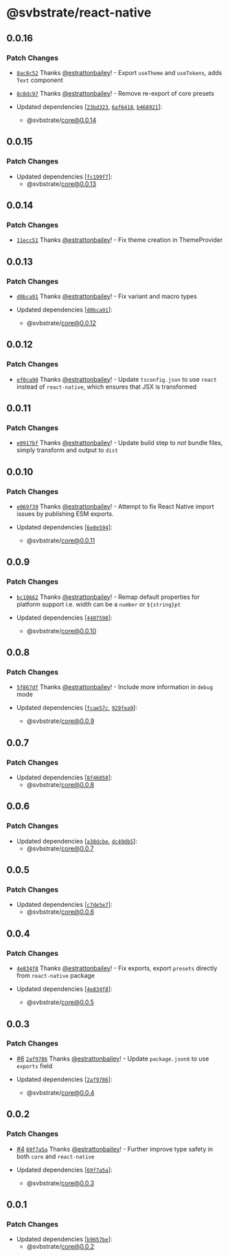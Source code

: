 # @svbstrate/react-native

## 0.0.16

### Patch Changes

- [`8ac8c52`](https://github.com/front-of-house/svbstrate/commit/8ac8c52c785d867b93d65ffbd3ea0e5dae76ccae) Thanks [@estrattonbailey](https://github.com/estrattonbailey)! - Export `useTheme` and `useTokens`, adds `Text` component

- [`8c8dc97`](https://github.com/front-of-house/svbstrate/commit/8c8dc974799f71242fbac7480bd156e96ca64e80) Thanks [@estrattonbailey](https://github.com/estrattonbailey)! - Remove re-export of core presets

- Updated dependencies [[`23bd323`](https://github.com/front-of-house/svbstrate/commit/23bd32323373c13cc004a964959fe3c690b4b50b), [`6af6418`](https://github.com/front-of-house/svbstrate/commit/6af6418426434b24e57672011e8abc56236e46a4), [`b468921`](https://github.com/front-of-house/svbstrate/commit/b468921b5c71f13e9398b35865f8210af2ec2333)]:
  - @svbstrate/core@0.0.14

## 0.0.15

### Patch Changes

- Updated dependencies [[`fc199f7`](https://github.com/front-of-house/svbstrate/commit/fc199f799c2fc56910cc5e67bc7d56de9f261a3e)]:
  - @svbstrate/core@0.0.13

## 0.0.14

### Patch Changes

- [`11ecc51`](https://github.com/front-of-house/svbstrate/commit/11ecc51cccf87545c1d55e447222a8244ee7936f) Thanks [@estrattonbailey](https://github.com/estrattonbailey)! - Fix theme creation in ThemeProvider

## 0.0.13

### Patch Changes

- [`d0bca91`](https://github.com/front-of-house/svbstrate/commit/d0bca916ac0b643f2b578c1d552f62579e934cd2) Thanks [@estrattonbailey](https://github.com/estrattonbailey)! - Fix variant and macro types

- Updated dependencies [[`d0bca91`](https://github.com/front-of-house/svbstrate/commit/d0bca916ac0b643f2b578c1d552f62579e934cd2)]:
  - @svbstrate/core@0.0.12

## 0.0.12

### Patch Changes

- [`ef0ca90`](https://github.com/front-of-house/svbstrate/commit/ef0ca90f319913a3c53bb6b484cec28ed0aafb06) Thanks [@estrattonbailey](https://github.com/estrattonbailey)! - Update `tsconfig.json` to use `react` instead of `react-native`, which ensures that JSX is transformed

## 0.0.11

### Patch Changes

- [`e0917bf`](https://github.com/front-of-house/svbstrate/commit/e0917bf6e646df63f4844fd98f973e41c2d55469) Thanks [@estrattonbailey](https://github.com/estrattonbailey)! - Update build step to _not_ bundle files, simply transform and output to `dist`

## 0.0.10

### Patch Changes

- [`e069f39`](https://github.com/front-of-house/svbstrate/commit/e069f3946e90ecd91f0ea5addc95ba449b6b8e13) Thanks [@estrattonbailey](https://github.com/estrattonbailey)! - Attempt to fix React Native import issues by publishing ESM exports.

- Updated dependencies [[`6e0e594`](https://github.com/front-of-house/svbstrate/commit/6e0e59483bec2f887b8ef87972582550c29794af)]:
  - @svbstrate/core@0.0.11

## 0.0.9

### Patch Changes

- [`bc10662`](https://github.com/front-of-house/svbstrate/commit/bc106628a044583d1344bb5315d3a763883ee4ba) Thanks [@estrattonbailey](https://github.com/estrattonbailey)! - Remap default properties for platform support i.e. width can be a `number` or `${string}pt`

- Updated dependencies [[`4407598`](https://github.com/front-of-house/svbstrate/commit/44075984839cb4872821f1493e78b64785462384)]:
  - @svbstrate/core@0.0.10

## 0.0.8

### Patch Changes

- [`5f867df`](https://github.com/front-of-house/svbstrate/commit/5f867dfae7ba1213f3ca5a1c0db21cd0376b807b) Thanks [@estrattonbailey](https://github.com/estrattonbailey)! - Include more information in `debug` mode

- Updated dependencies [[`fcae57c`](https://github.com/front-of-house/svbstrate/commit/fcae57c1113deaf4ddd085b371015225633d6660), [`929fea9`](https://github.com/front-of-house/svbstrate/commit/929fea91f349c27d1cf0f4d2030376c149989aee)]:
  - @svbstrate/core@0.0.9

## 0.0.7

### Patch Changes

- Updated dependencies [[`8f46050`](https://github.com/front-of-house/svbstrate/commit/8f46050343db771eb73fd05efea3785c1c3fc757)]:
  - @svbstrate/core@0.0.8

## 0.0.6

### Patch Changes

- Updated dependencies [[`a38dcbe`](https://github.com/front-of-house/svbstrate/commit/a38dcbe5bff89e8b4c6d0ba0a366ee4bdd754ddd), [`dc49db5`](https://github.com/front-of-house/svbstrate/commit/dc49db59f00544aed427fc1a319a0a33e85715bc)]:
  - @svbstrate/core@0.0.7

## 0.0.5

### Patch Changes

- Updated dependencies [[`c7de5e7`](https://github.com/front-of-house/svbstrate/commit/c7de5e79887d91295d21ac0109cfbd19eedfd3c1)]:
  - @svbstrate/core@0.0.6

## 0.0.4

### Patch Changes

- [`4e834f8`](https://github.com/front-of-house/svbstrate/commit/4e834f8a635c9ad7033b349102d946efbc6239cb) Thanks [@estrattonbailey](https://github.com/estrattonbailey)! - Fix exports, export `presets` directly from `react-native` package

- Updated dependencies [[`4e834f8`](https://github.com/front-of-house/svbstrate/commit/4e834f8a635c9ad7033b349102d946efbc6239cb)]:
  - @svbstrate/core@0.0.5

## 0.0.3

### Patch Changes

- [#6](https://github.com/front-of-house/svbstrate/pull/6) [`2af9786`](https://github.com/front-of-house/svbstrate/commit/2af97866560b8729021ad29c226591e028c99f8d) Thanks [@estrattonbailey](https://github.com/estrattonbailey)! - Update `package.json`s to use `exports` field

- Updated dependencies [[`2af9786`](https://github.com/front-of-house/svbstrate/commit/2af97866560b8729021ad29c226591e028c99f8d)]:
  - @svbstrate/core@0.0.4

## 0.0.2

### Patch Changes

- [#4](https://github.com/front-of-house/svbstrate/pull/4) [`69f7a5a`](https://github.com/front-of-house/svbstrate/commit/69f7a5addc6febb158d17f159fec0e1c1efaf981) Thanks [@estrattonbailey](https://github.com/estrattonbailey)! - Further improve type safety in both `core` and `react-native`

- Updated dependencies [[`69f7a5a`](https://github.com/front-of-house/svbstrate/commit/69f7a5addc6febb158d17f159fec0e1c1efaf981)]:
  - @svbstrate/core@0.0.3

## 0.0.1

### Patch Changes

- Updated dependencies [[`b9657be`](https://github.com/front-of-house/svbstrate/commit/b9657be1b8780dd92ac56fc7eb6038190daae338)]:
  - @svbstrate/core@0.0.2
